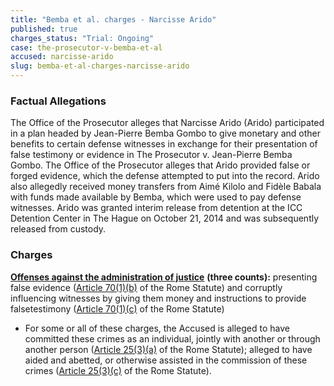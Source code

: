 ```yaml
---
title: "Bemba et al. charges - Narcisse Arido"
published: true
charges_status: "Trial: Ongoing"
case: the-prosecutor-v-bemba-et-al
accused: narcisse-arido
slug: bemba-et-al-charges-narcisse-arido
---
```


### Factual Allegations

The Office of the Prosecutor alleges that Narcisse Arido (Arido) participated in a plan headed by Jean-Pierre Bemba Gombo to give monetary and other benefits to certain defense witnesses in exchange for their presentation of false testimony or evidence in The Prosecutor v. Jean-Pierre Bemba Gombo. The Office of the Prosecutor alleges that Arido provided false or forged evidence, which the defense attempted to put into the record. Arido also allegedly received money transfers from Aimé Kilolo and Fidèle Babala with funds made available by Bemba, which were used to pay defense witnesses. Arido was granted interim release from detention at the ICC Detention Center in The Hague on October 21, 2014 and was subsequently released from custody.

### Charges

[**Offenses against the administration of justice**](http://www.casematrixnetwork.org/case-m/klamberg-commentary/rome-statute/#c1243) **(three counts):** presenting false evidence ([Article 70(1)(b)](http://www.casematrixnetwork.org/case-m/klamberg-commentary/rome-statute/#c1243) of the Rome Statute) and corruptly influencing witnesses by giving them money and instructions to provide falsetestimony ([Article 70(1)(c)](http://www.casematrixnetwork.org/case-m/klamberg-commentary/rome-statute/#c1243) of the Rome Statute)

*   For some or all of these charges, the Accused is alleged to have committed these crimes as an individual, jointly with another or through another person ([Article 25(3)(a)](http://www.casematrixnetwork.org/case-m/klamberg-commentary/rome-statute/#c1198) of the Rome Statute); alleged to have aided and abetted, or otherwise assisted in the commission of these crimes ([Article 25(3)(c)](http://www.casematrixnetwork.org/case-m/klamberg-commentary/rome-statute/#c1198) of the Rome Statute).

